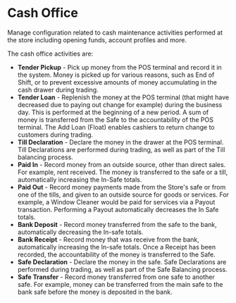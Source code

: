 # Cash Office

Manage configuration related to cash maintenance activities performed at the store including opening funds, account profiles and more.

The cash office activities are:

* **Tender Pickup** - Pick up money from the POS terminal and record it in the system. Money is picked up for various reasons, such as End of Shift, or to prevent excessive amounts of money accumulating in the cash drawer during trading.
* **Tender Loan** - Replenish the money at the POS terminal (that might have decreased due to paying out change for example) during the business day.  This is performed at the beginning of a new period. A sum of money is transferred from the Safe to the accountability of the POS terminal. The Add Loan (Float) enables cashiers to return change to customers during trading.
* **Till Declaration** - Declare the money in the drawer at the POS terminal. Till Declarations are performed during trading, as well as part of the Till balancing process.
* **Paid In** - Record money from an outside source, other than direct sales. For example, rent received. The money is transferred to the safe or a till, automatically increasing the In-Safe totals.
* **Paid Out** - Record money payments made from the Store's safe or from one of the tills, and given to an outside source for goods or services. For example, a Window Cleaner would be paid for services via a Payout transaction. Performing a Payout automatically decreases the In Safe totals.
* **Bank Deposit** - Record money transferred from the safe to the bank, automatically decreasing the In-safe totals.
* **Bank Receipt** - Record money that was receive from the bank, automatically increasing the In-safe totals. Once a Receipt has been recorded, the accountability of the money is transferred to the Safe.
* **Safe Declaration** - Declare the money in the safe. Safe Declarations are performed during trading, as well as part of the Safe Balancing process.
* **Safe Transfer** - Record money transferred from one safe to another safe. For example, money can be transferred from the main safe to the bank safe before the money is deposited in the bank.